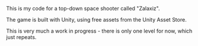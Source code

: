 This is my code for a top-down space shooter called "Zalaxiz".

The game is built with Unity, using free assets from the Unity Asset Store.

This is very much a work in progress - there is only one level for now, which just repeats.
